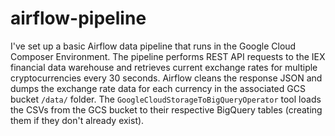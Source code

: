 # airflow-pipeline

I've set up a basic Airflow data pipeline that runs in the Google Cloud Composer Environment. The pipeline performs REST API requests to the IEX financial data warehouse and retrieves current exchange rates for multiple cryptocurrencies every 30 seconds. Airflow cleans the response JSON and dumps the exchange rate data for each currency in the associated GCS bucket `/data/` folder. The `GoogleCloudStorageToBigQueryOperator` tool loads the CSVs from the GCS bucket to their respective BigQuery tables (creating them if they don't already exist).

